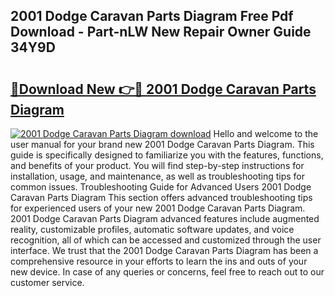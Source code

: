 ## 2001 Dodge Caravan Parts Diagram Free Pdf Download - Part-nLW New Repair Owner Guide 34Y9D

# <h2><a href="http://dfre5bu.blite.top/?on=2001+Dodge+Caravan+Parts+Diagram">🔗Download New 👉🔴 2001 Dodge Caravan Parts Diagram</a></h2>

[![2001 Dodge Caravan Parts Diagram download](https://i.imgur.com/lujVjoI.png)](http://dfre5bu.blite.top/?on=2001+Dodge+Caravan+Parts+Diagram)
Hello and welcome to the user manual for your brand new 2001 Dodge Caravan Parts Diagram. This guide is specifically designed to familiarize you with the features, functions, and benefits of your product. You will find step-by-step instructions for installation, usage, and maintenance, as well as troubleshooting tips for common issues. Troubleshooting Guide for Advanced Users 2001 Dodge Caravan Parts Diagram This section offers advanced troubleshooting tips for experienced users of your new 2001 Dodge Caravan Parts Diagram. 2001 Dodge Caravan Parts Diagram advanced features include augmented reality, customizable profiles, automatic software updates, and voice recognition, all of which can be accessed and customized through the user interface. We trust that the 2001 Dodge Caravan Parts Diagram has been a comprehensive resource in your efforts to learn the ins and outs of your new device. In case of any queries or concerns, feel free to reach out to our customer service.
